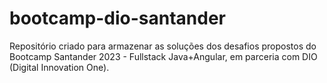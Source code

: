 # bootcamp-dio-santander
Repositório criado para armazenar as soluções dos desafios propostos do Bootcamp Santander 2023 - Fullstack Java+Angular, em parceria com DIO (Digital Innovation One).

